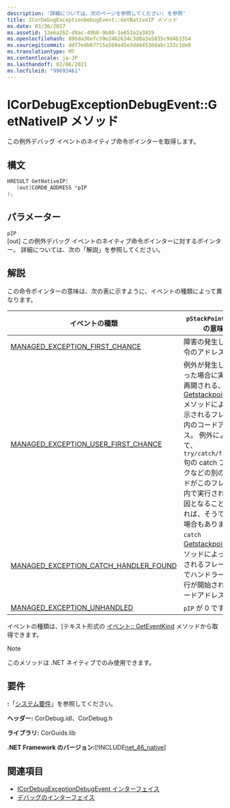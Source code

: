 ```yaml
---
description: '詳細については、次のページを参照してください: を参照'
title: ICorDebugExceptionDebugEvent::GetNativeIP メソッド
ms.date: 03/30/2017
ms.assetid: 12e6a262-d9ac-49b8-9b80-1e653a2a3819
ms.openlocfilehash: 89bda36efc59e2462634c3d8a3a5835c9d4b3354
ms.sourcegitcommit: ddf7edb67715a5b9a45e3dd44536dabc153c1de0
ms.translationtype: MT
ms.contentlocale: ja-JP
ms.lasthandoff: 02/06/2021
ms.locfileid: "99693461"
---
```

# <a name="icordebugexceptiondebugeventgetnativeip-method"></a>ICorDebugExceptionDebugEvent::GetNativeIP メソッド

この例外デバッグ イベントのネイティブ命令ポインターを取得します。  
  
## <a name="syntax"></a>構文  
  
```cpp  
HRESULT GetNativeIP(  
   [out]CORDB_ADDRESS *pIP  
);  
```  
  
## <a name="parameters"></a>パラメーター  

 `pIP`  
 [out] この例外デバッグ イベントのネイティブ命令ポインターに対するポインター。 詳細については、次の「解説」を参照してください。  
  
## <a name="remarks"></a>解説  

 この命令ポインターの意味は、次の表に示すように、イベントの種類によって異なります。  
  
|イベントの種類|`pStackPointer` 値の意味|  
|----------------|--------------------------------------|  
|[MANAGED_EXCEPTION_FIRST_CHANCE](cordebugrecordformat-enumeration.md)|障害の発生した命令のアドレス。|  
|[MANAGED_EXCEPTION_USER_FIRST_CHANCE](cordebugrecordformat-enumeration.md)|例外が発生しなかった場合に実行が再開される、 [Getstackpointer](icordebugexceptiondebugevent-getstackpointer-method.md) メソッドによって示されるフレーム内のコードアドレス。 例外によって、`try/catch/finally` 句の catch ブロックなどの別のコードがこのフレーム内で実行される原因となることもあれば、そうでない場合もあります。|  
|[MANAGED_EXCEPTION_CATCH_HANDLER_FOUND](cordebugrecordformat-enumeration.md)|`catch` [Getstackpointer](icordebugexceptiondebugevent-getstackpointer-method.md)メソッドによって示されるフレーム内でハンドラーの実行が開始されるコードアドレス。|  
|[MANAGED_EXCEPTION_UNHANDLED](cordebugrecordformat-enumeration.md)|`pIP` が 0 です。|  
  
 イベントの種類は、[テキスト形式の [イベント:: GetEventKind](icordebugdebugevent-geteventkind-method.md) メソッドから取得できます。  
  
> [!NOTE]
> このメソッドは .NET ネイティブでのみ使用できます。  
  
## <a name="requirements"></a>要件  

 **:**「[システム要件](../../get-started/system-requirements.md)」を参照してください。  
  
 **ヘッダー:** CorDebug.idl、CorDebug.h  
  
 **ライブラリ:** CorGuids.lib  
  
 **.NET Framework のバージョン:**[!INCLUDE[net_46_native](../../../../includes/net-46-native-md.md)]  
  
## <a name="see-also"></a>関連項目

- [ICorDebugExceptionDebugEvent インターフェイス](icordebugexceptiondebugevent-interface.md)
- [デバッグのインターフェイス](debugging-interfaces.md)
